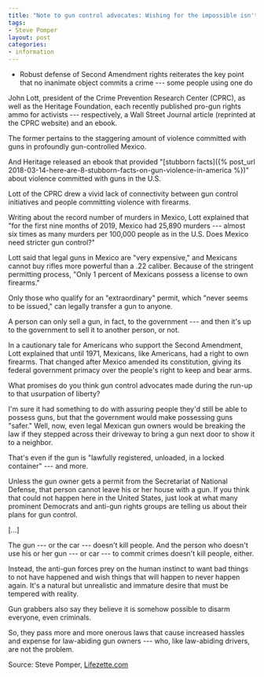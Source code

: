 ```yaml
---
title: "Note to gun control advocates: Wishing for the impossible isn't a plan"
tags:
- Steve Pomper
layout: post
categories:
- information
---
```


- Robust defense of Second Amendment rights reiterates the key point that no inanimate object commits a crime --- some people using one do

John Lott, president of the Crime Prevention Research Center (CPRC), as well as the Heritage Foundation, each recently published pro-gun rights ammo for activists --- respectively, a Wall Street Journal article (reprinted at the CPRC website) and an ebook.

The former pertains to the staggering amount of violence committed with guns in profoundly gun-controlled Mexico.

And Heritage released an ebook that provided "[stubborn facts]({% post_url 2018-03-14-here-are-8-stubborn-facts-on-gun-violence-in-america %})" about violence committed with guns in the U.S.

Lott of the CPRC drew a vivid lack of connectivity between gun control initiatives and people committing violence with firearms.

Writing about the record number of murders in Mexico, Lott explained that "for the first nine months of 2019, Mexico had 25,890 murders --- almost six times as many murders per 100,000 people as in the U.S. Does Mexico need stricter gun control?"

Lott said that legal guns in Mexico are "very expensive," and Mexicans cannot buy rifles more powerful than a .22 caliber. Because of the stringent permitting process, "Only 1 percent of Mexicans possess a license to own firearms."

Only those who qualify for an "extraordinary" permit, which "never seems to be issued," can legally transfer a gun to anyone.

A person can only sell a gun, in fact, to the government --- and then it's up to the government to sell it to another person, or not.

In a cautionary tale for Americans who support the Second Amendment, Lott explained that until 1971, Mexicans, like Americans, had a right to own firearms. That changed after Mexico amended its constitution, giving its federal government primacy over the people's right to keep and bear arms.

What promises do you think gun control advocates made during the run-up to that usurpation of liberty?

I'm sure it had something to do with assuring people they'd still be able to possess guns, but that the government would make possessing guns "safer." Well, now, even legal Mexican gun owners would be breaking the law if they stepped across their driveway to bring a gun next door to show it to a neighbor.

That's even if the gun is "lawfully registered, unloaded, in a locked container" --- and more.

Unless the gun owner gets a permit from the Secretariat of National Defense, that person cannot leave his or her house with a gun. If you think that could not happen here in the United States, just look at what many prominent Democrats and anti-gun rights groups are telling us about their plans for gun control.

[...]

The gun --- or the car --- doesn't kill people. And the person who doesn't use his or her gun --- or car --- to commit crimes doesn't kill people, either.

Instead, the anti-gun forces prey on the human instinct to want bad things to not have happened and wish things that will happen to never happen again. It's a natural but unrealistic and immature desire that must be tempered with reality.

Gun grabbers also say they believe it is somehow possible to disarm everyone, even criminals.

So, they pass more and more onerous laws that cause increased hassles and expense for law-abiding gun owners --- who, like law-abiding drivers, are not the problem.

Source: Steve Pomper, [Lifezette.com](https://www.lifezette.com/2019/11/gun-control-advocates-wishing-impossible-isnt-plan/)
